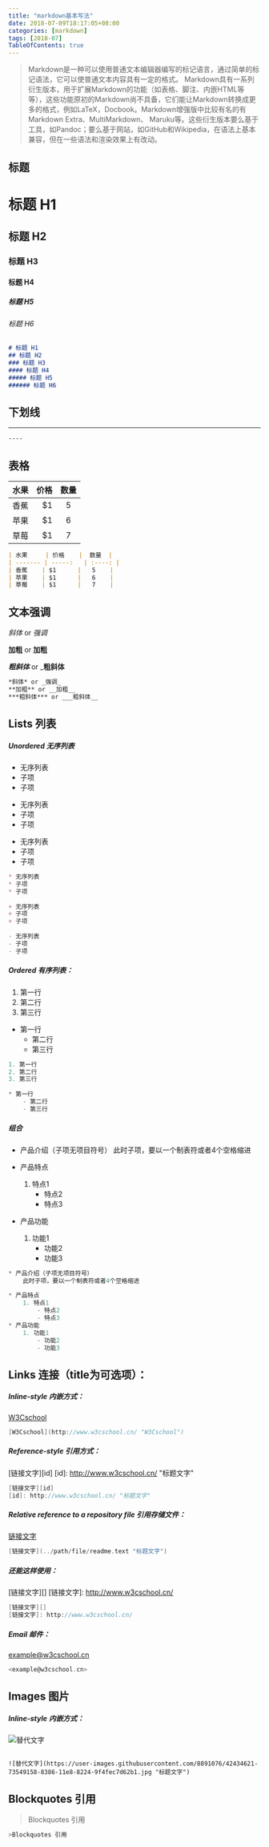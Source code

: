 ```yaml
---
title: "markdown基本写法"
date: 2018-07-09T18:17:05+08:00
categories: [markdown]
tags: [2018-07]
TableOfContents: true
---
```

> Markdown是一种可以使用普通文本编辑器编写的标记语言，通过简单的标记语法，它可以使普通文本内容具有一定的格式。
>Markdown具有一系列衍生版本，用于扩展Markdown的功能（如表格、脚注、内嵌HTML等等），这些功能原初的Markdown尚不具备，它们能让Markdown转换成更多的格式，例如LaTeX，Docbook。Markdown增强版中比较有名的有Markdown Extra、MultiMarkdown、 Maruku等。这些衍生版本要么基于工具，如Pandoc；要么基于网站，如GitHub和Wikipedia，在语法上基本兼容，但在一些语法和渲染效果上有改动。

标题
----

# 标题 H1
## 标题 H2
### 标题 H3
#### 标题 H4
##### 标题 H5
###### 标题 H6
```markdown
# 标题 H1
## 标题 H2
### 标题 H3
#### 标题 H4
##### 标题 H5
###### 标题 H6
```
下划线
-----

 ----
 ```markdown
----
```
表格
-----
| 水果     | 价格    |  数量  |
| ------- | -----:   | :----: |
| 香蕉    | $1      |   5    |
| 苹果    | $1      |   6    |
| 草莓    | $1      |   7    |
```markdown
| 水果     | 价格    |  数量  |
| ------- | -----:   | :----: |
| 香蕉    | $1      |   5    |
| 苹果    | $1      |   6    |
| 草莓    | $1      |   7    |

```
文本强调
----
*斜体* or _强调_

**加粗** or __加粗__

***粗斜体*** or ___粗斜体__

```markdown
*斜体* or _强调_
**加粗** or __加粗__
***粗斜体*** or ___粗斜体__
```
Lists 列表
-----
##### Unordered 无序列表
* 无序列表
* 子项
* 子项
 
+ 无序列表
+ 子项
+ 子项
 
- 无序列表
- 子项
- 子项

```markdown
* 无序列表
* 子项
* 子项
 
+ 无序列表
+ 子项
+ 子项
 
- 无序列表
- 子项
- 子项

```
#####  Ordered 有序列表：
1. 第一行
2. 第二行
3. 第三行
 
* 第一行
    - 第二行
    - 第三行

```go
1. 第一行
2. 第二行
3. 第三行
 
* 第一行
    - 第二行
    - 第三行
```

#####  组合
* 产品介绍（子项无项目符号）
    此时子项，要以一个制表符或者4个空格缩进
 
* 产品特点
    1. 特点1
        - 特点2
        - 特点3
* 产品功能
    1. 功能1
        - 功能2
        - 功能3

```go
* 产品介绍（子项无项目符号）
    此时子项，要以一个制表符或者4个空格缩进
 
* 产品特点
    1. 特点1
        - 特点2
        - 特点3
* 产品功能
    1. 功能1
        - 功能2
        - 功能3
```
Links 连接（title为可选项）：
-----
##### Inline-style 内嵌方式：

[W3Cschool](http://www.w3cschool.cn/ "W3Cschool")
```go
[W3Cschool](http://www.w3cschool.cn/ "W3Cschool")
```

##### Reference-style 引用方式：

[链接文字][id]
[id]: http://www.w3cschool.cn/ "标题文字"

```go
[链接文字][id]
[id]: http://www.w3cschool.cn/ "标题文字"
```

##### Relative reference to a repository file 引用存储文件：

[链接文字](../path/file/readme.text "标题文字")
```go
[链接文字](../path/file/readme.text "标题文字")
```

##### 还能这样使用：

[链接文字][]
[链接文字]: http://www.w3cschool.cn/

```go
[链接文字][]
[链接文字]: http://www.w3cschool.cn/
```
##### Email 邮件：

<example@w3cschool.cn>
```go
<example@w3cschool.cn>
```
Images 图片
----
##### Inline-style 内嵌方式：
![替代文字](https://user-images.githubusercontent.com/8891076/42434621-73549158-8386-11e8-8224-9f4fec7d62b1.jpg "标题文字")

```

![替代文字](https://user-images.githubusercontent.com/8891076/42434621-73549158-8386-11e8-8224-9f4fec7d62b1.jpg "标题文字")

```

Blockquotes 引用
----
>Blockquotes 引用

```go
>Blockquotes 引用
```